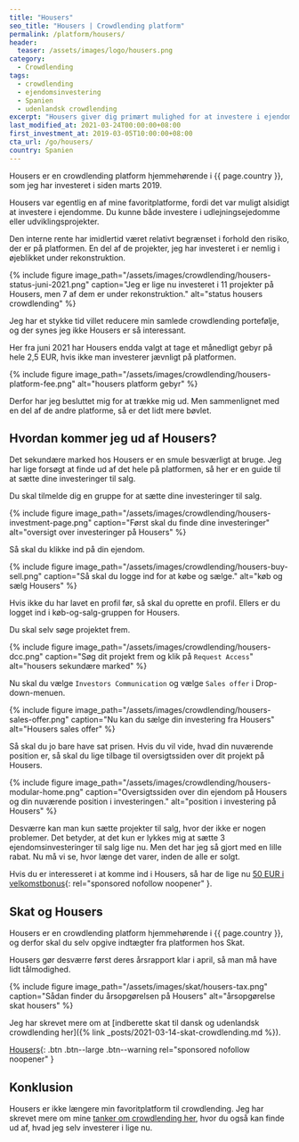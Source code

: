 ```yaml
---
title: "Housers"
seo_title: "Housers | Crowdlending platform"
permalink: /platform/housers/
header:
  teaser: /assets/images/logo/housers.png
category:
  - Crowdlending
tags:
  - crowdlending
  - ejendomsinvestering
  - Spanien
  - udenlandsk crowdlending
excerpt: "Housers giver dig primært mulighed for at investere i ejendomsudviklingsprojekter. Housers opererer i Spanien, Italien og Portugal."
last_modified_at: 2021-03-24T00:00:00+08:00
first_investment_at: 2019-03-05T10:00:00+08:00
cta_url: /go/housers/
country: Spanien
---
```


Housers er en crowdlending platform hjemmehørende i {{ page.country }}, som jeg har investeret i siden marts 2019.

Housers var egentlig en af mine favoritplatforme, fordi det var muligt alsidigt at investere i ejendomme. Du kunne både investere i udlejningsejedomme eller udviklingsprojekter.

Den interne rente har imidlertid været relativt begrænset i forhold den risiko, der er på platformen. En del af de projekter, jeg har investeret i er nemlig i øjeblikket under rekonstruktion.

{% include figure image_path="/assets/images/crowdlending/housers-status-juni-2021.png" caption="Jeg er lige nu investeret i 11 projekter på Housers, men 7 af dem er under rekonstruktion." alt="status housers crowdlending" %}

Jeg har et stykke tid villet reducere min samlede crowdlending portefølje, og der synes jeg ikke Housers er så interessant.

Her fra juni 2021 har Housers endda valgt at tage et månedligt gebyr på hele 2,5 EUR, hvis ikke man investerer jævnligt på platformen.

{% include figure image_path="/assets/images/crowdlending/housers-platform-fee.png" alt="housers platform gebyr" %}

Derfor har jeg besluttet mig for at trække mig ud. Men sammenlignet med en del af de andre platforme, så er det lidt mere bøvlet.

## Hvordan kommer jeg ud af Housers?

Det sekundære marked hos Housers er en smule besværligt at bruge. Jeg har lige forsøgt at finde ud af det hele på platformen, så her er en guide til at sætte dine investeringer til salg.

Du skal tilmelde dig en gruppe for at sætte dine investeringer til salg.

{% include figure image_path="/assets/images/crowdlending/housers-investment-page.png" caption="Først skal du finde dine investeringer" alt="oversigt over investeringer på Housers" %}

Så skal du klikke ind på din ejendom.

{% include figure image_path="/assets/images/crowdlending/housers-buy-sell.png" caption="Så skal du logge ind for at købe og sælge." alt="køb og sælg Housers" %}

Hvis ikke du har lavet en profil før, så skal du oprette en profil. Ellers er du logget ind i køb-og-salg-gruppen for Housers.

Du skal selv søge projektet frem.

{% include figure image_path="/assets/images/crowdlending/housers-dcc.png" caption="Søg dit projekt frem og klik på `Request Access`" alt="housers sekundære marked" %}

Nu skal du vælge `Investors Communication` og vælge `Sales offer` i Drop-down-menuen.

{% include figure image_path="/assets/images/crowdlending/housers-sales-offer.png" caption="Nu kan du sælge din investering fra Housers" alt="Housers sales offer" %}

Så skal du jo bare have sat prisen. Hvis du vil vide, hvad din nuværende position er, så skal du lige tilbage til oversigtssiden over dit projekt på Housers.

{% include figure image_path="/assets/images/crowdlending/housers-modular-home.png" caption="Oversigtssiden over din ejendom på Housers og din nuværende position i investeringen." alt="position i investering på Housers" %}

Desværre kan man kun sætte projekter til salg, hvor der ikke er nogen problemer. Det betyder, at det kun er lykkes mig at sætte 3 ejendomsinvesteringer til salg lige nu. Men det har jeg så gjort med en lille rabat. Nu må vi se, hvor længe det varer, inden de alle er solgt.

Hvis du er interesseret i at komme ind i Housers, så har de lige nu [50 EUR i velkomstbonus](/go/housers/){: rel="sponsored nofollow noopener" }.

## Skat og Housers

Housers er en crowdlending platform hjemmehørende i {{ page.country }}, og derfor skal du selv opgive indtægter fra platformen hos Skat.

Housers gør desværre først deres årsrapport klar i april, så man må have lidt tålmodighed.

{% include figure image_path="/assets/images/skat/housers-tax.png" caption="Sådan finder du årsopgørelsen på Housers" alt="årsopgørelse skat housers" %}

Jeg har skrevet mere om at [indberette skat til dansk og udenlandsk crowdlending her]({% link _posts/2021-03-14-skat-crowdlending.md %}).

[Housers](/go/housers/){: .btn .btn--large .btn--warning rel="sponsored nofollow noopener" }

## Konklusion

Housers er ikke længere min favoritplatform til crowdlending. Jeg har skrevet mere om mine [tanker om crowdlending her](/crowdlending/), hvor du også kan finde ud af, hvad jeg selv investerer i lige nu.
